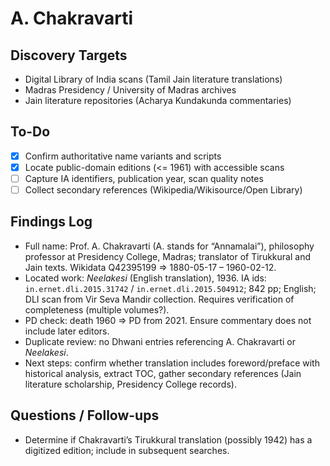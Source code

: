 # A. Chakravarti

## Discovery Targets
- Digital Library of India scans (Tamil Jain literature translations)
- Madras Presidency / University of Madras archives
- Jain literature repositories (Acharya Kundakunda commentaries)

## To-Do
- [x] Confirm authoritative name variants and scripts
- [x] Locate public-domain editions (<= 1961) with accessible scans
- [ ] Capture IA identifiers, publication year, scan quality notes
- [ ] Collect secondary references (Wikipedia/Wikisource/Open Library)

## Findings Log
- Full name: Prof. A. Chakravarti (A. stands for “Annamalai”), philosophy professor at Presidency College, Madras; translator of Tirukkural and Jain texts. Wikidata Q42395199 ⇒ 1880-05-17 – 1960-02-12.
- Located work: *Neelakesi* (English translation), 1936. IA ids: `in.ernet.dli.2015.31742` / `in.ernet.dli.2015.504912`; 842 pp; English; DLI scan from Vir Seva Mandir collection. Requires verification of completeness (multiple volumes?).
- PD check: death 1960 ⇒ PD from 2021. Ensure commentary does not include later editors.
- Duplicate review: no Dhwani entries referencing A. Chakravarti or *Neelakesi*.
- Next steps: confirm whether translation includes foreword/preface with historical analysis, extract TOC, gather secondary references (Jain literature scholarship, Presidency College records).

## Questions / Follow-ups
- Determine if Chakravarti’s Tirukkural translation (possibly 1942) has a digitized edition; include in subsequent searches.
